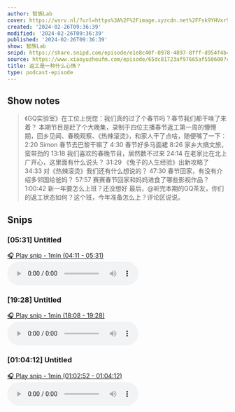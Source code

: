 ```yaml
---
author: 智族Lab
cover: https://wsrv.nl/?url=https%3A%2F%2Fimage.xyzcdn.net%2FFsk9YHVxr9zkZRg2UE09MJQ2bEK4.jpg&w=200&h=200
created: '2024-02-26T09:36:39'
modified: '2024-02-26T09:36:39'
published: '2024-02-26T09:36:39'
show: 智族Lab
snipd: https://share.snipd.com/episode/e1e8c40f-0978-4897-8fff-d954f4b45e78
source: https://www.xiaoyuzhoufm.com/episode/65dc81723af97665af550600?utm_source=rss
title: 返工是一种什么心情？
type: podcast-episode
---
```



## Show notes
> 《GQ实验室》在工位上恍惚：我们真的过了个春节吗？春节我们都干啥了来着？
> 本期节目是赶了个大晚集，录制于四位主播春节返工第一周的懵懵期，回乡见闻、春晚观察、《热辣滚烫》，和家人干了点啥，随便嘴了一下：
> 2:20 Simon 春节去巴黎干嘛了
> 4:30 春节好多马面裙
> 8:26 家乡大搞文旅，蛮带劲的
> 13:18 我们喜欢的春晚节目，居然数不过来
> 24:14 在老家比在北上广开心，这里面有什么说头？
> 31:29 《兔子的人生经验》出新攻略了
> 34:33 对《热辣滚烫》我们还有什么想说的？
> 47:30 春节回家，有没有介绍多邻国给爸妈？
> 57:57 赛赛春节回家和妈妈进食了哪些影视作品？
> 1:00:42 新一年要怎么上班？还没想好
> 最后，@听完本期的GQ茶友，你们的返工状态如何？这个班，今年准备怎么上？评论区说说。

## Snips
### [05:31] Untitled
[🎧 Play snip - 1min️ (04:11 - 05:31)](https://share.snipd.com/snip/a8c755e3-2532-4f05-9369-001945141984)
<audio controls> <source src="https://dts-api.xiaoyuzhoufm.com/track/63c7a3a59f26bd00109f3843/65dc81723af97665af550600/media.xyzcdn.net/lsjVvwadbn8U1tRrft9JSWYgCxdM.m4a#t=04:11,05:31"> </audio>
### [19:28] Untitled
[🎧 Play snip - 1min️ (18:08 - 19:28)](https://share.snipd.com/snip/2eaad773-1716-4965-ad1a-55e0fdd07d52)
<audio controls> <source src="https://dts-api.xiaoyuzhoufm.com/track/63c7a3a59f26bd00109f3843/65dc81723af97665af550600/media.xyzcdn.net/lsjVvwadbn8U1tRrft9JSWYgCxdM.m4a#t=18:08,19:28"> </audio>
### [01:04:12] Untitled
[🎧 Play snip - 1min️ (01:02:52 - 01:04:12)](https://share.snipd.com/snip/5a56f029-8aa2-4ac8-a2ae-d6323276ee5d)
<audio controls> <source src="https://dts-api.xiaoyuzhoufm.com/track/63c7a3a59f26bd00109f3843/65dc81723af97665af550600/media.xyzcdn.net/lsjVvwadbn8U1tRrft9JSWYgCxdM.m4a#t=01:02:52,01:04:12"> </audio>
